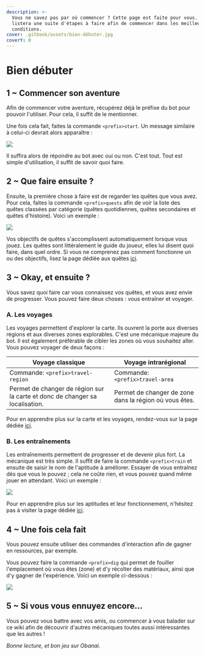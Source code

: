 ```yaml
---
description: >-
  Vous ne savez pas par où commencer ? Cette page est faite pour vous. Elle
  listera une suite d'étapes à faire afin de commencer dans les meilleures
  conditions.
cover: .gitbook/assets/bien-débuter.jpg
coverY: 0
---
```


# Bien débuter

## 1 \~ Commencer son aventure

Afin de commencer votre aventure, récupérez déjà le préfixe du bot pour pouvoir l'utiliser. Pour cela, il suffit de le mentionner.

Une fois cela fait, faites la commande `<prefix>start`. Un message similaire à celui-ci devrait alors apparaître :

![](https://cdn.discordapp.com/attachments/958432585585934406/993526470146265179/unknown.png)

Il suffira alors de répondre au bot avec oui ou non. C'est tout. Tout est simple d'utilisation, il suffit de savoir quoi faire.

## 2 \~ Que faire ensuite ?

Ensuite, la première chose à faire est de regarder les quêtes que vous avez. Pour cela, faites la commande `<prefix>quests` afin de voir la liste des quêtes classées par catégorie (quêtes quotidiennes, quêtes secondaires et quêtes d'histoire). Voici un exemple :&#x20;

![](https://cdn.discordapp.com/attachments/958432552044097536/993527570668736582/unknown.png)

Vos objectifs de quêtes s'accomplissent automatiquement lorsque vous jouez. Les quêtes sont littéralement le guide du joueur, elles lui disent quoi faire, dans quel ordre. Si vous ne comprenez pas comment fonctionne un ou des objectifs, lisez la page dédiée aux quêtes [ici](wiki/mode-histoire.md).

## 3 \~ Okay, et ensuite ?

Vous savez quoi faire car vous connaissez vos quêtes, et vous avez envie de progresser. Vous pouvez faire deux choses : vous entraîner et voyager.

### A. Les voyages

Les voyages permettent d'explorer la carte. Ils ouvrent la porte aux diverses régions et aux diverses zones explorables. C'est une mécanique majeure du bot. Il est également préférable de cibler les zones où vous souhaitez aller. Vous pouvez voyager de deux façons :&#x20;

| Voyage classique                                                             | Voyage intrarégional                                   |
| ---------------------------------------------------------------------------- | ------------------------------------------------------ |
| Commande: `<prefix>travel-region`                                            | Commande: `<prefix>travel-area`                        |
| Permet de changer de région sur la carte et donc de changer sa localisation. | Permet de changer de zone dans la région où vous êtes. |

Pour en apprendre plus sur la carte et les voyages, rendez-vous sur la page dédiée [ici](wiki/carte/).

### B. Les entraînements

Les entraînements permettent de progresser et de devenir plus fort. La mécanique est très simple. Il suffit de faire la commande `<prefix>train` et ensuite de saisir le nom de l'aptitude à améliorer. Essayer de vous entraînez dès que vous le pouvez ; cela ne coûte rien, et vous pouvez quand même jouer en attendant. Voici un exemple :&#x20;

![](https://cdn.discordapp.com/attachments/958432552044097536/993530945640615956/unknown.png)

Pour en apprendre plus sur les aptitudes et leur fonctionnement, n'hésitez pas à visiter la page dédiée [ici](wiki/carte/entrainements.md).

## 4 \~ Une fois cela fait

Vous pouvez ensuite utiliser des commandes d'interaction afin de gagner en ressources, par exemple.

Vous pouvez faire la commande `<prefix>dig` qui permet de fouiller l'emplacement où vous êtes (zone) et d'y récolter des matériaux, ainsi que d'y gagner de l'expérience. Voici un exemple ci-dessous :&#x20;

![](https://cdn.discordapp.com/attachments/958432552044097536/993531676527431720/unknown.png)

## 5 \~ Si vous vous ennuyez encore...

Vous pouvez vous battre avec vos amis, ou commencer à vous balader sur ce wiki afin de découvrir d'autres mécaniques toutes aussi intéressantes que les autres !



_Bonne lecture, et bon jeu sur Obanai._
